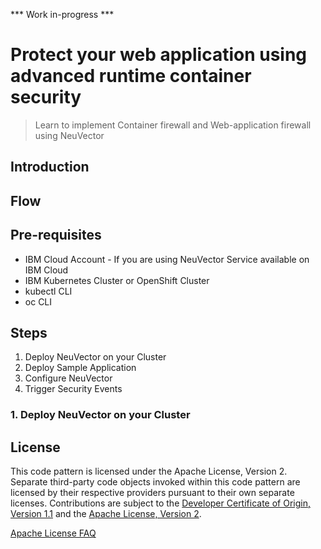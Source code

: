 *** Work in-progress ***

# Protect your web application using advanced runtime container security

> Learn to implement Container firewall and Web-application firewall using NeuVector

## Introduction

## Flow

## Pre-requisites

* IBM Cloud Account - If you are using NeuVector Service available on IBM Cloud
* IBM Kubernetes Cluster or OpenShift Cluster
* kubectl CLI
* oc CLI

## Steps

1. Deploy NeuVector on your Cluster
2. Deploy Sample Application
3. Configure NeuVector
4. Trigger Security Events

### 1. Deploy NeuVector on your Cluster


## License

This code pattern is licensed under the Apache License, Version 2. Separate third-party code objects invoked within this code pattern are licensed by their respective providers pursuant to their own separate licenses. Contributions are subject to the [Developer Certificate of Origin, Version 1.1](https://developercertificate.org/) and the [Apache License, Version 2](https://www.apache.org/licenses/LICENSE-2.0.txt).

[Apache License FAQ](https://www.apache.org/foundation/license-faq.html#WhatDoesItMEAN)
